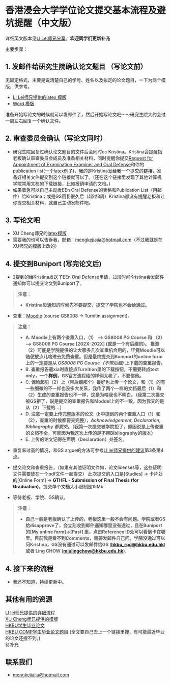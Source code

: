 # 香港浸会大学学位论文提交基本流程及避坑提醒（中文版）
详细英文版本见[LI Lei师兄分享](https://github.com/lileipisces/HKBUthesis)。**欢迎同学们更新补充**

主要步骤：

## 1. 发邮件给研究生院确认论文题目 （写论文前）
无固定格式，主要是说清楚自己的学号、姓名以及拟定的论文题目，一下为两个模版，供参考。
- [LI Lei师兄提供的latex 模版](https://github.com/lileipisces/HKBUthesis/blob/master/material/titleMemo.tex)
- [Word 模版](Thesis%20Title%20Confirmation%20Template%20(Word).docx)

准备开始写论文的时候就可以发邮件了，然后开始写论文吧～～研究生院大约会过一周左右回复一个确认文件。


## 2. 审查委员会确认（写论文同时）

- 研究生院回复过确认论文题目的文件后会同时cc Kristina。Kristina会提醒指老板确认审查委员会成员及准备相关材料，同时提醒你提交[Request for Appointment of Examination Examiner and Oral Defense](https://www.comp.hkbu.edu.hk/v1/?file=1073)和你的publication list([一个latex例子](Publication_List_Template))，我的是Kristina发给我一个提交的[链接](https://docs.google.com/forms/d/e/1FAIpQLScVwzqxCNt_1XsY1wuHzYH8aqngaON3Q8zZIDAyuZrgTmc23w/viewform)，准备好相关文件提交到这个链接就可以了。(还在这个链接里发现了其他计算机学院常用文档的下载链接，比如报销申请的文档。)
- 如果着急可以自己主动发EEn Oral Defense的表格和Publication List（用邮件）给Kristina；或是GS回复很久后（超过3周）Kristina都没有提醒老板和让你提交相关材料，就自己主动发邮件吧。


## 3. 写论文吧
- XU Cheng师兄的[latex模版](https://github.com/xu-cheng/thesis)
- 需要我的也可以告诉我，邮箱：mengkejiajia@hotmail.com（不过我就是在XU师兄的模版上改的）

## 4. 提交到Buniport (写完论文后)
- 2提到的给Kristina发送了EEn Oral Defense申请，过段时间Kristina会发邮件通知你可以提交论文到Buniport了。<br/>
> **注意**：<br/>
> - **Kristina没通知的时候先不要提交，提交了学院也不会给通过。**

- 查重：[Moodle](https://buelearning.hkbu.edu.hk/) (course GS8008 -> Turnitin assignment)。
 
> **注意**：<br/>
> - **A. Moodle上有两个查重入口，（1） --> GS8008 PG Course 和 （2） --> GS8008 PG Course [202X-202X] (就是一个有后缀的)。 推测（2）可能是学院提供的让大家多几次查重机会用的，毕竟Moodle可以随便放点儿啥进去免费查重。但是最终提交到Buniport的online form上的一定要是从 *GS8008 PG Course（不带后缀)* 上下载的查重报告。** <br/>
> - **B. 查重报告载xia时直接点Turnition里的下载按钮，不需要转成text only，一个[样例](Similarity_Index_Report_Sample.pdf)，GS官方流程给的样例太老了，不要信他。** <br/>
> - **C. 保险起见（2）上（带后缀那个）最好也上传一个论文，和（1）的有一些细微的不一样也没多大关系，我传了两个一样的文档最后（1）和（2）生成的查重报告也不一样，这是为啥我也不明白。（我第二次提交被GS拒了，说是提交的查重报告和Moddel上的不一致，因为我交的是从（2）下载的...）** <br/>
> - **D. 注意一定要上传完整版本的论文（b中提到的两个查重入口（1）和（2），查重的时候都要交完整），*Acknowledgement, Declaration, Bibliography 都要交*。（我第一次提交被学院拒了，原因说是上传查重的文档不全，可能因为我这次上传的是不带Bibliography的版本）**<br/>
> - **E. 上传的论文记得在声明（Declaration）处签名。**<br/>
  - 重复率过高的情况，和GS argue的方法可参考[LI lei师兄提供的建议](https://github.com/lileipisces/HKBUthesis)第3条第4点。

- 提交论文和查重报告，（如果有其他证明文件如，论文licenses等，这些证明文件需要放在一个pdf文件一起提交） 此次提交的入口是[Studies] -> 卡片处的[Online Form] -> **GTHFL - Submission of Final Thesis (for Graduation)**。提交单个文档大小限制是15Mb.
- 等待老板、学院、GS确认。
> **注意**：<br/>
> - **自己一般是老板确认了上传的，老板这里一般不会有问题。学院或者GS给disapprove了，会立刻收到邮件通知哪里没有通过，且在Buniport的[My online form]->[Past] 里，点击Reference ID处可以看到卡在哪里。目前我是看不到Comments，需要发邮件自己问。学院没通过可以问Kristina，GS没有通过可以发邮件给GS (hkbu_rpg@hkbu.edu.hk)或者 Ling CHOW (miulingchow@hkbu.edu.hk).**


## 4. 接下来的流程
- 我还不知道，持续更新中。

## 其他有用的资源
[LI lei师兄提供的详细流程](https://github.com/lileipisces/HKBUthesis) <br/>
[XU Cheng师兄提供的模版](https://github.com/xu-cheng/thesis)<br/>
[HKBU学生毕业论文](https://scholars.hkbu.edu.hk/en/studentTheses/?type=%2Fdk%2Fatira%2Fpure%2Fstudentthesis%2Fstudentthesistypes%2Fstudentthesis%2Fdoc&nofollow=true&format=&organisationIds=301af8ae-4879-4ba9-843d-96c2c3f3cc2f&ordering=awardDate&descending=true)<br/>
[HKBU COMP学生毕业论文题目](https://www.comp.hkbu.edu.hk/v1/?pid=47) (全文要自己去上一个链接里搜，有可能最近毕业的论文还搜不到。)<br/>
待补充


## 联系我们
- mengkejiajia@hotmail.com


